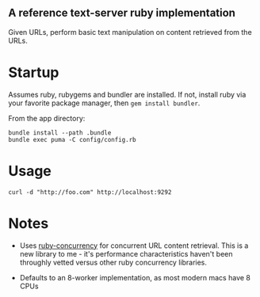 ## A reference text-server ruby implementation
Given URLs, perform basic text manipulation on content retrieved from the URLs.

# Startup

Assumes ruby, rubygems and bundler are installed. If not, install ruby via your favorite package manager, then `gem install bundler`.

From the app directory:
```
bundle install --path .bundle
bundle exec puma -C config/config.rb
```

# Usage
```
curl -d "http://foo.com" http://localhost:9292
```

# Notes
* Uses [ruby-concurrency](https://github.com/ruby-concurrency/concurrent-ruby) for concurrent URL content retrieval. This is a new library to me - it's performance characteristics haven't been throughly vetted versus other ruby concurrency libraries.

* Defaults to an 8-worker implementation, as most modern macs have 8 CPUs
